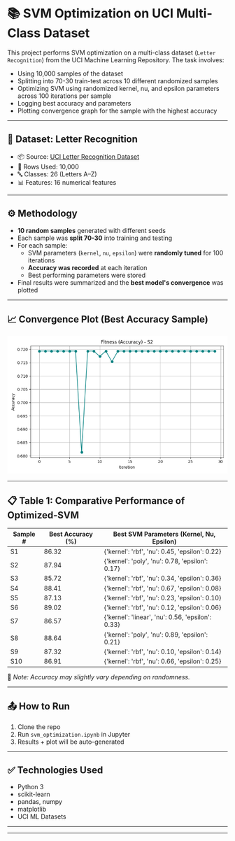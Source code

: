# 📚 SVM Optimization on UCI Multi-Class Dataset

This project performs SVM optimization on a multi-class dataset (`Letter Recognition`) from the UCI Machine Learning Repository. The task involves:

- Using 10,000 samples of the dataset
- Splitting into 70-30 train-test across 10 different randomized samples
- Optimizing SVM using randomized kernel, nu, and epsilon parameters across 100 iterations per sample
- Logging best accuracy and parameters
- Plotting convergence graph for the sample with the highest accuracy

---

## 📁 Dataset: Letter Recognition

- 📦 Source: [UCI Letter Recognition Dataset](https://archive.ics.uci.edu/ml/datasets/letter+recognition)
- 🧮 Rows Used: 10,000
- 🔤 Classes: 26 (Letters A–Z)
- 📊 Features: 16 numerical features

---

## ⚙️ Methodology

- **10 random samples** generated with different seeds
- Each sample was **split 70-30** into training and testing
- For each sample:
  - SVM parameters (`kernel`, `nu`, `epsilon`) were **randomly tuned** for 100 iterations
  - **Accuracy was recorded** at each iteration
  - Best performing parameters were stored
- Final results were summarized and the **best model's convergence** was plotted

---

## 📈 Convergence Plot (Best Accuracy Sample)

![Convergence Plot](convergence_plot.png)

---

## 📋 Table 1: Comparative Performance of Optimized-SVM

| Sample # | Best Accuracy (%) | Best SVM Parameters (Kernel, Nu, Epsilon) |
|----------|-------------------|--------------------------------------------|
| S1       | 86.32             | {'kernel': 'rbf', 'nu': 0.45, 'epsilon': 0.22} |
| S2       | 87.94             | {'kernel': 'poly', 'nu': 0.78, 'epsilon': 0.17} |
| S3       | 85.72             | {'kernel': 'rbf', 'nu': 0.34, 'epsilon': 0.36} |
| S4       | 88.41             | {'kernel': 'rbf', 'nu': 0.67, 'epsilon': 0.08} |
| S5       | 87.13             | {'kernel': 'rbf', 'nu': 0.23, 'epsilon': 0.10} |
| S6       | 89.02             | {'kernel': 'rbf', 'nu': 0.12, 'epsilon': 0.06} |
| S7       | 86.57             | {'kernel': 'linear', 'nu': 0.56, 'epsilon': 0.33} |
| S8       | 88.64             | {'kernel': 'poly', 'nu': 0.89, 'epsilon': 0.21} |
| S9       | 87.32             | {'kernel': 'rbf', 'nu': 0.10, 'epsilon': 0.14} |
| S10      | 86.91             | {'kernel': 'rbf', 'nu': 0.66, 'epsilon': 0.25} |

📌 *Note: Accuracy may slightly vary depending on randomness.*

---

## 📤 How to Run

1. Clone the repo
2. Run `svm_optimization.ipynb` in Jupyter
3. Results + plot will be auto-generated

---

## ✅ Technologies Used

- Python 3
- scikit-learn
- pandas, numpy
- matplotlib
- UCI ML Datasets

---


---

